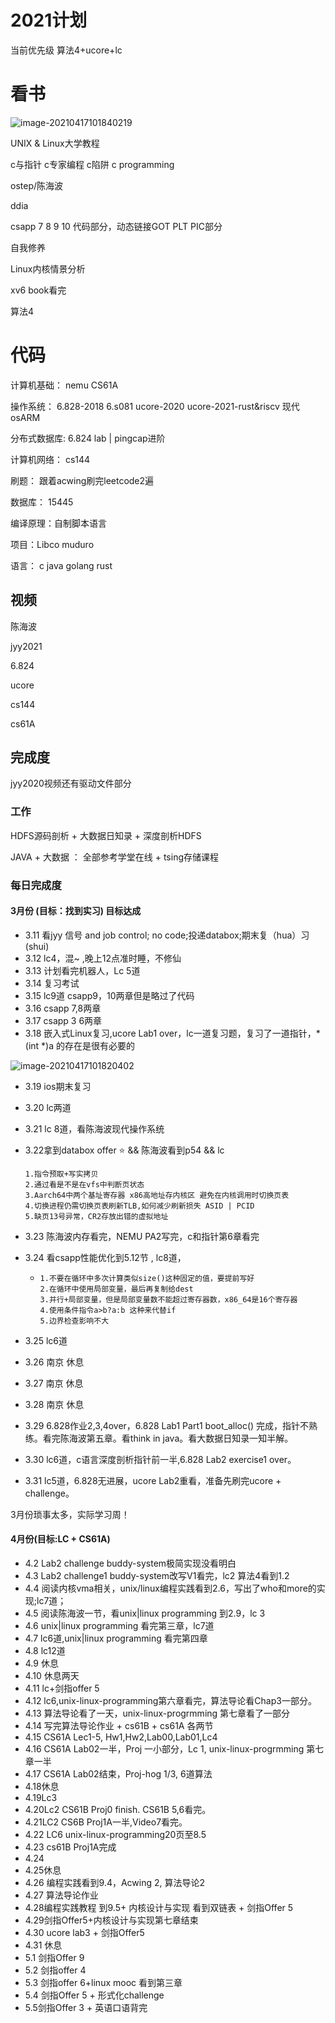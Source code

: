 # 2021计划

当前优先级 算法4+ucore+lc



# 看书

![image-20210417101840219](D:\code\daily-review\2021计划.assets\image-20210417101840219.png)

UNIX & Linux大学教程

c与指针 c专家编程 c陷阱 c programming

ostep/陈海波

ddia

csapp 7 8 9 10 代码部分，动态链接GOT PLT PIC部分

自我修养

Linux内核情景分析

xv6 book看完

算法4



# 代码

计算机基础：   nemu CS61A

操作系统：      6.828-2018  6.s081  ucore-2020  ucore-2021-rust&riscv  现代osARM

分布式数据库: 6.824 lab | pingcap进阶

计算机网络：  cs144

刷题：             跟着acwing刷完leetcode2遍

数据库：    	  15445

编译原理：自制脚本语言

项目：Libco muduro

语言： c java golang rust



## 视频

陈海波

jyy2021

6.824

ucore

cs144

cs61A



## 完成度

jyy2020视频还有驱动文件部分



### 工作

HDFS源码剖析 + 大数据日知录 + 深度剖析HDFS

JAVA + 大数据 ： 全部参考学堂在线 + tsing存储课程

 

### 每日完成度

#### 3月份  (目标：找到实习) 目标达成

- 3.11 看jyy 信号 and job control; no code;投递databox;期末复（hua）习(shui)
- 3.12 lc4，混~ ,晚上12点准时睡，不修仙
- 3.13 计划看完机器人，Lc 5道
- 3.14 复习考试
- 3.15 lc9道 csapp9，10两章但是略过了代码
- 3.16 csapp 7,8两章
- 3.17 csapp 3 6两章
- 3.18 嵌入式Linux复习,ucore Lab1 over，lc一道复习题，复习了一道指针，*(int *)a 的存在是很有必要的

![image-20210417101820402](D:\code\daily-review\2021计划.assets\image-20210417101820402.png)

- 3.19 ios期末复习

- 3.20 lc两道

- 3.21 lc 8道，看陈海波现代操作系统

- 3.22拿到databox offer :star: && 陈海波看到p54 && lc

  ```
  1.指令预取+写实拷贝
  2.通过看是不是在vfs中判断页状态
  3.Aarch64中两个基址寄存器 x86高地址存内核区 避免在内核调用时切换页表
  4.切换进程仍需切换页表刷新TLB,如何减少刷新损失 ASID | PCID
  5.缺页13号异常，CR2存放出错的虚拟地址
  ```

- 3.23 陈海波内存看完，NEMU PA2写完，c和指针第6章看完

- 3.24 看csapp性能优化到5.12节 , lc8道，

  - ```
    1.不要在循环中多次计算类似size()这种固定的值，要提前写好
    2.在循环中使用局部变量，最后再复制给dest
    3.并行+局部变量，但是局部变量数不能超过寄存器数，x86_64是16个寄存器
    4.使用条件指令a>b?a:b 这种来代替if
    5.边界检查影响不大
    ```

- 3.25 lc6道

- 3.26 南京 休息

- 3.27 南京 休息

- 3.28 南京 休息

- 3.29 6.828作业2,3,4over，6.828 Lab1 Part1 boot_alloc() 完成，指针不熟练。看完陈海波第五章。看think in java。看大数据日知录一知半解。

- 3.30 lc6道，c语言深度剖析指针前一半,6.828 Lab2 exercise1 over。

- 3.31 lc5道，6.828无进展，ucore Lab2重看，准备先刷完ucore + challenge。

3月份琐事太多，实际学习周！

#### 4月份(目标:LC + CS61A)

- 4.2 Lab2 challenge buddy-system极简实现没看明白
- 4.3 Lab2 challenge1 buddy-system改写V1看完，lc2  算法4看到1.2
- 4.4 阅读内核vma相关，unix/linux编程实践看到2.6，写出了who和more的实现;lc7道；
- 4.5 阅读陈海波一节，看unix|linux programming 到2.9，lc 3
- 4.6 unix|linux programming 看完第三章，lc7道
- 4.7 lc6道,unix|linux programming 看完第四章
- 4.8 lc12道
- 4.9  休息
- 4.10 休息两天
- 4.11 lc+剑指offer 5
- 4.12 lc6,unix-linux-programming第六章看完，算法导论看Chap3一部分。
- 4.13 算法导论看了一天，unix-linux-progrmming 第七章看了一部分
- 4.14 写完算法导论作业 + cs61B + cs61A 各两节
- 4.15 CS61A Lec1-5, Hw1,Hw2,Lab00,Lab01,Lc4
- 4.16 CS61A Lab02一半，Proj 一小部分，Lc 1, unix-linux-progrmming 第七章一半
- 4.17 CS61A Lab02结束，Proj-hog 1/3, 6道算法
- 4.18休息  
- 4.19Lc3
- 4.20Lc2 CS61B Proj0 finish. CS61B 5,6看完。
- 4.21LC2 CS6B Proj1A一半,Video7看完。
- 4.22 LC6 unix-linux-programming20页至8.5
- 4.23 cs61B Proj1A完成
- 4.24
- 4.25休息
- 4.26 编程实践看到9.4，Acwing 2, 算法导论2
- 4.27 算法导论作业 
- 4.28编程实践教程 到9.5+ 内核设计与实现  看到双链表 + 剑指Offer 5
- 4.29剑指Offer5+内核设计与实现第七章结束
- 4.30 ucore lab3 + 剑指Offer5 
- 4.31 休息
- 5.1 剑指Offer 9 
- 5.2 剑指offer 4
- 5.3 剑指offer 6+linux mooc 看到第三章
- 5.4 剑指Offer 5 + 形式化challenge
- 5.5剑指Offer 3 + 英语口语背完

